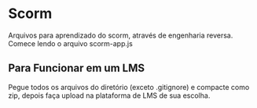 # Scorm

Arquivos para aprendizado do scorm, através de engenharia reversa.
Comece lendo o arquivo scorm-app.js

## Para Funcionar em um LMS

Pegue todos os arquivos do diretório (exceto .gitignore) e compacte como zip, depois faça upload na plataforma de LMS de sua escolha.
